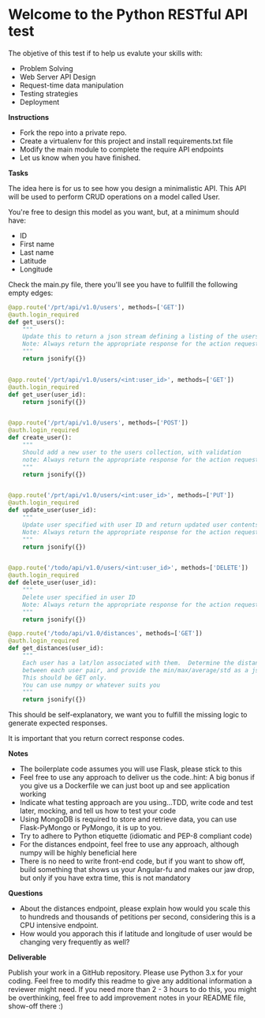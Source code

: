 Welcome to the Python RESTful API test
======================================


The objetive of this test if to help us evalute your skills with:

* Problem Solving
* Web Server API Design
* Request-time data manipulation
* Testing strategies
* Deployment

**Instructions**

* Fork the repo into a private repo.
* Create a virtualenv for this project and install requirements.txt file
* Modify the main module to complete the require API endpoints
* Let us know when you have finished.

**Tasks**

The idea here is for us to see how you design a minimalistic API. This API will be 
used to perform CRUD operations on a model called User.

You're free to design this model as you want, but, at a minimum should have:

* ID
* First name
* Last name
* Latitude
* Longitude

Check the main.py file, there you'll see you have to fullfill the following empty edges:

```python
@app.route('/prt/api/v1.0/users', methods=['GET'])
@auth.login_required
def get_users():
    """
    Update this to return a json stream defining a listing of the users
    Note: Always return the appropriate response for the action requested.
    """
    return jsonify({})


@app.route('/prt/api/v1.0/users/<int:user_id>', methods=['GET'])
@auth.login_required
def get_user(user_id):
    return jsonify({})


@app.route('/prt/api/v1.0/users', methods=['POST'])
@auth.login_required
def create_user():
    """
    Should add a new user to the users collection, with validation
    note: Always return the appropriate response for the action requested.
    """
    return jsonify({})


@app.route('/prt/api/v1.0/users/<int:user_id>', methods=['PUT'])
@auth.login_required
def update_user(user_id):
    """
    Update user specified with user ID and return updated user contents
    Note: Always return the appropriate response for the action requested.
    """
    return jsonify({})


@app.route('/todo/api/v1.0/users/<int:user_id>', methods=['DELETE'])
@auth.login_required
def delete_user(user_id):
    """
    Delete user specified in user ID
    Note: Always return the appropriate response for the action requested.
    """
    return jsonify({})

@app.route('/todo/api/v1.0/distances', methods=['GET'])
@auth.login_required
def get_distances(user_id):
    """
    Each user has a lat/lon associated with them.  Determine the distance
    between each user pair, and provide the min/max/average/std as a json response.
    This should be GET only.
    You can use numpy or whatever suits you
    """
    return jsonify({})
```

This should be self-explanatory, we want you to fulfill the missing logic to generate expected 
responses.

It is important that you return correct response codes.


**Notes**

* The boilerplate code assumes you will use Flask, please stick to this
* Feel free to use any approach to deliver us the code..hint: A big bonus if you give us a Dockerfile we can just boot up and see application working
* Indicate what testing approach are you using...TDD, write code and test later, mocking, and tell us how to test your code
* Using MongoDB is required to store and retrieve data, you can use Flask-PyMongo or PyMongo, it is up to you.
* Try to adhere to Python etiquette (idiomatic and PEP-8 compliant code)
* For the distances endpoint, feel free to use any approach, although numpy will be highly beneficial here
* There is no need to write front-end code, but if you want to show off, build something that shows us your Angular-fu and 
makes our jaw drop, but only if you have extra time, this is not mandatory

**Questions**

* About the distances endpoint, please explain how would you scale this to hundreds and thousands of petitions per second, 
considering this is a CPU intensive endpoint. 
* How would you apporach this if latitude and longitude of user would be changing very frequently as well?  


**Deliverable**

Publish your work in a GitHub repository. Please use Python 3.x for your coding. Feel free to modify this readme to give any additional information a reviewer might need.
If you need more than 2 - 3 hours to do this, you might be overthinking, feel free to add improvement notes in your README file, show-off there :)


